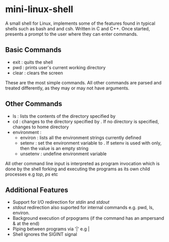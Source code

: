 # mini-linux-shell
A small shell for Linux, implements some of the features found in typical shells such as bash and and csh. Written in C and C++.
Once started, presents a prompt to the user where they can enter commands.

## Basic Commands
- exit : quits the shell
- pwd : prints user's current working directory
- clear : clears the screen

These are the most simple commands. All other commands are parsed and treated differently, as they may or may not have arguments.

## Other Commands
- ls <directory> : lists the contents of the directory specified by <directory>
- cd <directory> : changes to the directory specified by <directory>. If no directory is specified, changes to home directory
- environment :
  - environ : lists all the environment strings currently defined
  - setenv <envar> <value> : set the environment variable <envar> to <value>. If setenv is used with <envar> only, then the value is an empty string
  - unsetenv <envar> : undefine environment variable <envar>
  
All other command line input is interpreted as program invocation which is done by the shell forking and executing the programs as its own child processes e.g *top*, *ps* etc
  
## Additional Features
- Support for I/O redirection for *stdin* and *stdout*
- *stdout* redirection also suported for internal commands e.g. pwd, ls, environ.
- Background execution of prpograms (if the command has an ampersand & at the end)
- Piping between programs via '|' e.g <cmd1> | <cmd2>
- Shell ignores the SIGINT signal
